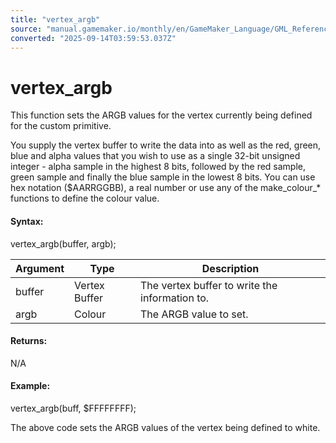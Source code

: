 ```yaml
---
title: "vertex_argb"
source: "manual.gamemaker.io/monthly/en/GameMaker_Language/GML_Reference/Drawing/Primitives/vertex_argb.htm"
converted: "2025-09-14T03:59:53.037Z"
---
```


# vertex\_argb

This function sets the ARGB values for the vertex currently being defined for the custom primitive.

You supply the vertex buffer to write the data into as well as the red, green, blue and alpha values that you wish to use as a single 32-bit unsigned integer - alpha sample in the highest 8 bits, followed by the red sample, green sample and finally the blue sample in the lowest 8 bits. You can use hex notation ($AARRGGBB), a real number or use any of the make\_colour\_\* functions to define the colour value.

#### Syntax:

vertex\_argb(buffer, argb);

| Argument | Type | Description |
| --- | --- | --- |
| buffer | Vertex Buffer | The vertex buffer to write the information to. |
| argb | Colour | The ARGB value to set. |

#### Returns:

N/A

#### Example:

vertex\_argb(buff, $FFFFFFFF);

The above code sets the ARGB values of the vertex being defined to white.